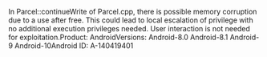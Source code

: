 In Parcel::continueWrite of Parcel.cpp, there is possible memory corruption due to a use after free. This could lead to local escalation of privilege with no additional execution privileges needed. User interaction is not needed for exploitation.Product: AndroidVersions: Android-8.0 Android-8.1 Android-9 Android-10Android ID: A-140419401